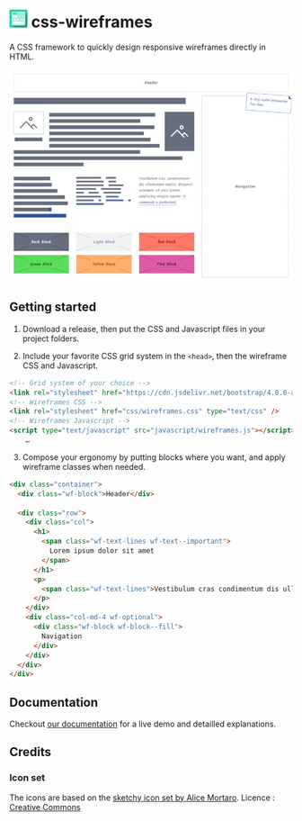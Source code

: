 # ![CSS Wireframes Logo](images/css-wireframes-logo-32.png) css-wireframes

A CSS framework to quickly design responsive wireframes directly in HTML.

![CSS Wireframes Screenshot](images/css-wireframes-screenshot.jpg)

## Getting started

1. Download a release, then put the CSS and Javascript files in your project folders.

2. Include your favorite CSS grid system in the `<head>`, then the wireframe CSS and Javascript.

``` html
<!-- Grid system of your choice -->
<link rel="stylesheet" href="https://cdn.jsdelivr.net/bootstrap/4.0.0-alpha.6/css/bootstrap-grid.min.css" type="text/css" />
<!-- Wireframes CSS -->
<link rel="stylesheet" href="css/wireframes.css" type="text/css" />
<!-- Wireframes Javascript -->
<script type="text/javascript" src="javascript/wireframes.js"></script>
    …
```

3. Compose your ergonomy by putting blocks where you want, and apply wireframe classes when needed.

``` html
<div class="container">
  <div class="wf-block">Header</div>

  <div class="row">
    <div class="col">
      <h1>
        <span class="wf-text-lines wf-text--important">
          Lorem ipsum dolor sit amet
        </span>
      </h1>
      <p>
        <span class="wf-text-lines">Vestibulum cras condimentum dis ullamcorper mattis dictumst interdum a commodo a parturient.</span>
      </p>
    </div>
    <div class="col-md-4 wf-optional">
      <div class="wf-block wf-block--fill">
        Navigation
      </div>
    </div>
  </div>
</div>
```

## Documentation

Checkout [our documentation](http://wireframes.ldd.fr/examples/) for a live demo and detailled explanations.

## Credits

### Icon set
The icons are based on the [sketchy icon set by Alice Mortaro](https://thenounproject.com/allie.fanni/collection/sketchy-wireframe/).
Licence : [Creative Commons](http://creativecommons.org/licenses/by/3.0/us/) 